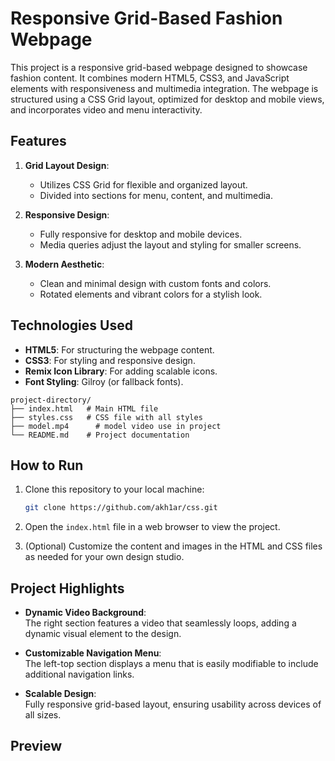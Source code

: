 # Responsive Grid-Based Fashion Webpage
This project is a responsive grid-based webpage designed to showcase fashion content. It combines modern HTML5, CSS3, and JavaScript elements with responsiveness and multimedia integration. The webpage is structured using a CSS Grid layout, optimized for desktop and mobile views, and incorporates video and menu interactivity.

## Features

1. **Grid Layout Design**:
   - Utilizes CSS Grid for flexible and organized layout.
   - Divided into sections for menu, content, and multimedia.

2. **Responsive Design**:
   - Fully responsive for desktop and mobile devices.
   - Media queries adjust the layout and styling for smaller screens.

3. **Modern Aesthetic**:
   - Clean and minimal design with custom fonts and colors.
   - Rotated elements and vibrant colors for a stylish look.

## Technologies Used
- **HTML5**: For structuring the webpage content.
- **CSS3**: For styling and responsive design.
- **Remix Icon Library**: For adding scalable icons.
- **Font Styling**: Gilroy (or fallback fonts).

```
project-directory/
├── index.html   # Main HTML file
├── styles.css   # CSS file with all styles
├── model.mp4      # model video use in project
└── README.md    # Project documentation
```

## How to Run

1. Clone this repository to your local machine:
    ```bash
    git clone https://github.com/akh1ar/css.git
    ```

2. Open the `index.html` file in a web browser to view the project.

3. (Optional) Customize the content and images in the HTML and CSS files as needed for your own design studio.

## Project Highlights

- **Dynamic Video Background**:  
  The right section features a video that seamlessly loops, adding a dynamic visual element to the design.

- **Customizable Navigation Menu**:  
  The left-top section displays a menu that is easily modifiable to include additional navigation links.

- **Scalable Design**:  
  Fully responsive grid-based layout, ensuring usability across devices of all sizes.

## Preview
